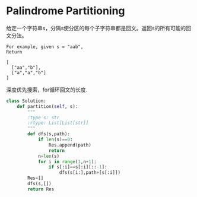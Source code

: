 # Palindrome Partitioning

给定一个字符串s，分隔s使分区的每个子字符串都是回文。返回s的所有可能的回文分法。

```
For example, given s = "aab",
Return

[
  ["aa","b"],
  ["a","a","b"]
]
```

深度优先搜索，for循环回文的长度.

```py
class Solution:
    def partition(self, s):
        """
        :type s: str
        :rtype: List[List[str]]
        """
        def dfs(s,path):
            if len(s)==0:
                Res.append(path)
                return
            n=len(s)
            for i in range(1,n+1):
                if s[:i]==s[:i][::-1]:
                    dfs(s[i:],path+[s[:i]])
        Res=[]
        dfs(s,[])
        return Res
```
